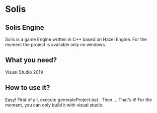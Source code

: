 # Solis
## Solis Engine
Solis is a game Engine written in C++ based on Hazel Engine. 
For the moment the project is available only on windows. 
## What you need?
Visual Studio 2019
## How to use it?
Easy! First of all, execute generateProject.bat . 
Then ... That's it! For the moment, you can only build it with visual studio.
